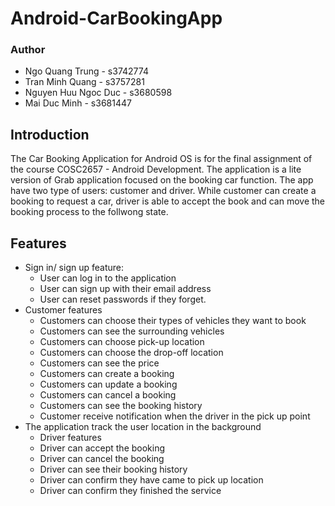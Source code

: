 # Android-CarBookingApp
### Author
* Ngo Quang Trung - s3742774
* Tran Minh Quang - s3757281
* Nguyen Huu Ngoc Duc - s3680598
* Mai Duc Minh - s3681447
## Introduction
The Car Booking Application for Android OS is for the final assignment of the course COSC2657 - Android Development. 
The application is a lite version of Grab application focused on the booking car function. The app have two type of users: customer and driver. 
While customer can create a booking to request a car, driver is able to accept the book and can move the booking process to the follwong state.  

## Features
* Sign in/ sign up feature:
    * User can log in to the application
    * User can sign up with their email address
    * User can reset passwords if they forget.
* Customer features
    * Customers can choose their types of vehicles they want to book
    * Customers can see the surrounding vehicles
    * Customers can choose pick-up location
    * Customers can choose the drop-off location
    * Customers can see the price
    * Customers can create a booking
    * Customers can update a booking
    * Customers can cancel a booking
    * Customers can see the booking history
    * Customer receive notification when the driver in the pick up point
* The application track the user location in the background 
    * Driver features
    * Driver can accept the booking
    * Driver can cancel the booking
    * Driver can see their booking history
    * Driver can confirm they have came to pick up location
    * Driver can confirm they finished the service
    


